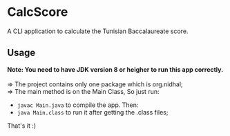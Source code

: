 # CalcScore
A CLI application to calculate the Tunisian Baccalaureate score.

## Usage
<b>Note: You need to have JDK version 8 or heigher to run this app correctly.</b>
</br>
</br>
=> The project contains only one package which is org.nidhal; </br>
=> The main method is on the Main Class, So just run:
<ul>
  <li><code>javac Main.java</code> to compile the app. Then: </li>
  <li><code>java Main.class</code> to run it after getting the .class files;</li>
</ul>

That's it :)
